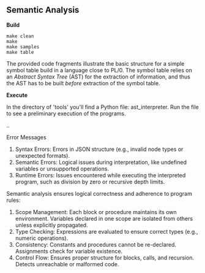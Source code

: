 
## Semantic Analysis

__Build__

```shell
make clean
make
make samples
make table
```

The provided code fragments illustrate the basic structure for a simple symbol table build in a
language close to PL/0. The symbol table relies on an *Abstract Syntax Tree* (AST) for the extraction
of information, and thus the AST has to be built *before* extraction of the symbol table.

__Execute__

In the directory of 'tools' you'll find a Python file: ast_interpreter.
Run the file to see a preliminary execution of the programs.


..



Error Messages
1. Syntax Errors: Errors in JSON structure (e.g., invalid node types or unexpected formats).
2. Semantic Errors: Logical issues during interpretation, like undefined variables or unsupported operations.
3. Runtime Errors: Issues encountered while executing the interpreted program, such as division by zero or recursive depth limits.

Semantic analysis ensures logical correctness and adherence to program rules:
1. Scope Management: Each block or procedure maintains its own environment. Variables declared in one scope are isolated from others unless explicitly propagated.
2. Type Checking: Expressions are evaluated to ensure correct types (e.g., numeric operations).
3. Consistency: Constants and procedures cannot be re-declared. Assignments check for variable existence.
4. Control Flow: Ensures proper structure for blocks, calls, and recursion. Detects unreachable or malformed code.



